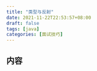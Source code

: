 ```yaml
---
title: "类型与反射"
date: 2021-11-22T22:53:57+08:00
draft: false
tags: [java]
categories: [面试技巧]
---
```

## 内容
